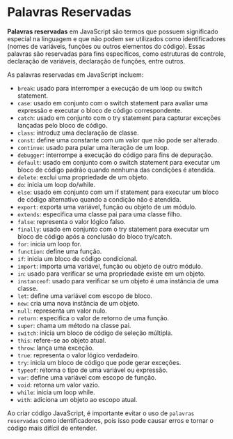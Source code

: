 # Palavras Reservadas

**Palavras reservadas** em JavaScript são termos que possuem significado especial na linguagem e que não podem ser utilizados como identificadores (nomes de variáveis, funções ou outros elementos do código). Essas palavras são reservadas para fins específicos, como estruturas de controle, declaração de variáveis, declaração de funções, entre outros.

As palavras reservadas em JavaScript incluem:

- `break`: usado para interromper a execução de um loop ou switch statement.
- `case`: usado em conjunto com o switch statement para avaliar uma expressão e executar o bloco de código correspondente.
- `catch`: usado em conjunto com o try statement para capturar exceções lançadas pelo bloco de código.
- `class`: introduz uma declaração de classe.
- `const`: define uma constante com um valor que não pode ser alterado.
- `continue`: usado para pular uma iteração de um loop.
- `debugger`: interrompe a execução do código para fins de depuração.
- `default`: usado em conjunto com o switch statement para executar um bloco de código padrão quando nenhuma das condições é atendida.
- `delete`: exclui uma propriedade de um objeto.
- `do`: inicia um loop do/while.
- `else`: usado em conjunto com um if statement para executar um bloco de código alternativo quando a condição não é atendida.
- `export`: exporta uma variável, função ou objeto de um módulo.
- `extends`: especifica uma classe pai para uma classe filho.
- `false`: representa o valor lógico falso.
- `finally`: usado em conjunto com o try statement para executar um bloco de código após a conclusão do bloco try/catch.
- `for`: inicia um loop for.
- `function`: define uma função.
- `if`: inicia um bloco de código condicional.
- `import`: importa uma variável, função ou objeto de outro módulo.
- `in`: usado para verificar se uma propriedade existe em um objeto.
- `instanceof`: usado para verificar se um objeto é uma instância de uma classe.
- `let`: define uma variável com escopo de bloco.
- `new`: cria uma nova instância de um objeto.
- `null`: representa um valor nulo.
- `return`: especifica o valor de retorno de uma função.
- `super`: chama um método na classe pai.
- `switch`: inicia um bloco de código de seleção múltipla.
- `this`: refere-se ao objeto atual.
- `throw`: lança uma exceção.
- `true`: representa o valor lógico verdadeiro.
- `try`: inicia um bloco de código que pode gerar exceções.
- `typeof`: retorna o tipo de uma variável ou expressão.
- `var`: define uma variável com escopo de função.
- `void`: retorna um valor vazio.
- `while`: inicia um loop while.
- `with`: adiciona um objeto ao escopo atual.

Ao criar código JavaScript, é importante evitar o uso de `palavras reservadas` como identificadores, pois isso pode causar erros e tornar o código mais difícil de entender.

